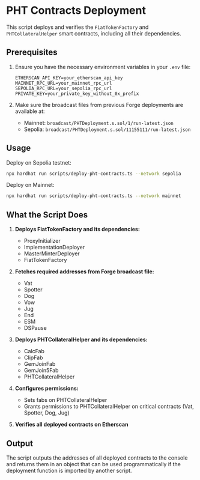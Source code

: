 # PHT Contracts Deployment

This script deploys and verifies the `FiatTokenFactory` and `PHTCollateralHelper` smart contracts, including all their dependencies.

## Prerequisites

1. Ensure you have the necessary environment variables in your `.env` file:

   ```
   ETHERSCAN_API_KEY=your_etherscan_api_key
   MAINNET_RPC_URL=your_mainnet_rpc_url
   SEPOLIA_RPC_URL=your_sepolia_rpc_url
   PRIVATE_KEY=your_private_key_without_0x_prefix
   ```

2. Make sure the broadcast files from previous Forge deployments are available at:
   - Mainnet: `broadcast/PHTDeployment.s.sol/1/run-latest.json`
   - Sepolia: `broadcast/PHTDeployment.s.sol/11155111/run-latest.json`

## Usage

Deploy on Sepolia testnet:

```bash
npx hardhat run scripts/deploy-pht-contracts.ts --network sepolia
```

Deploy on Mainnet:

```bash
npx hardhat run scripts/deploy-pht-contracts.ts --network mainnet
```

## What the Script Does

1. **Deploys FiatTokenFactory and its dependencies:**

   - ProxyInitializer
   - ImplementationDeployer
   - MasterMinterDeployer
   - FiatTokenFactory

2. **Fetches required addresses from Forge broadcast file:**

   - Vat
   - Spotter
   - Dog
   - Vow
   - Jug
   - End
   - ESM
   - DSPause

3. **Deploys PHTCollateralHelper and its dependencies:**

   - CalcFab
   - ClipFab
   - GemJoinFab
   - GemJoin5Fab
   - PHTCollateralHelper

4. **Configures permissions:**

   - Sets fabs on PHTCollateralHelper
   - Grants permissions to PHTCollateralHelper on critical contracts (Vat, Spotter, Dog, Jug)

5. **Verifies all deployed contracts on Etherscan**

## Output

The script outputs the addresses of all deployed contracts to the console and returns them in an object that can be used programmatically if the deployment function is imported by another script.
